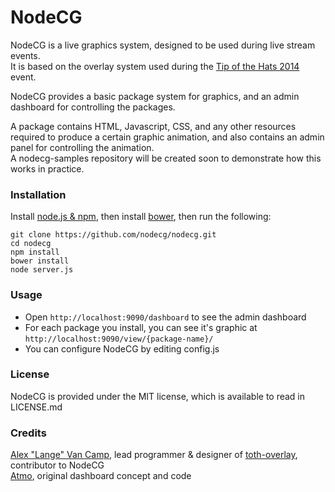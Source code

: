 # NodeCG
NodeCG is a live graphics system, designed to be used during live stream events.  
It is based on the overlay system used during the [Tip of the Hats 2014](https://www.youtube.com/playlist?list=PLJUPqfTTJdNnxdK5YlAo3y2jQj188jl0_) event.  
  
NodeCG provides a basic package system for graphics, and an admin dashboard for controlling the packages.  
  
A package contains HTML, Javascript, CSS, and any other resources required to produce a certain graphic animation, and also contains an admin panel for controlling the animation.  
A nodecg-samples repository will be created soon to demonstrate how this works in practice.

### Installation
Install [node.js & npm](http://nodejs.org/), then install [bower](http://bower.io/), then run the following:
```
git clone https://github.com/nodecg/nodecg.git  
cd nodecg  
npm install  
bower install  
node server.js
```

### Usage
- Open `http://localhost:9090/dashboard` to see the admin dashboard  
- For each package you install, you can see it's graphic at `http://localhost:9090/view/{package-name}/`  
- You can configure NodeCG by editing config.js

### License
NodeCG is provided under the MIT license, which is available to read in LICENSE.md

### Credits
[Alex "Lange" Van Camp](http://alexvancamp.com), lead programmer & designer of [toth-overlay](https://github.com/Langeh/toth-overlay), contributor to NodeCG  
[Atmo](https://github.com/atmosfar), original dashboard concept and code
